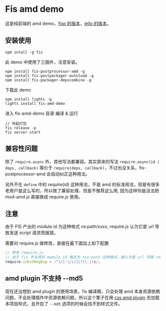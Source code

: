 Fis amd demo
================================

这是纯前端的 amd demo，[fisp 的版本](https://github.com/fex-team/fisp-amd-demo)，[jello 的版本](https://github.com/fex-team/jello-amd-demo)。

## 安装使用

```
npm intall -g fis
```

此 demo 中使用了三插件，注意安装。

```
npm install fis-postprocessor-amd -g
npm install fis-postpackager-autoload -g
npm install fis-packager-depscombine -g
```

下载此 demo

```
npm install lights -g
lights install fis-amd-demo
```


进入 fis-amd-demo 目录 编译 & 运行

```
// 开起打包
fis release -p
fis server start
```

## 兼容性问题

除了 `require.async` 外，其他写法都兼容。其实原来的写法 `require.async(id | deps, callback)` 等价于 `require(deps, callback)`，不过也没关系，fis-postprocessor-amd 会自动纠正这种用法。

另外不在 `define` 中的 require(id) 这种用法，不是 amd 的标准用法，但是有很多老用户是这么写的，所以做了兼容处理，但是不推荐这么用, 因为这样你是没法把 mod-amd.js 直接换成 require.js 使用。

## 注意

由于 FIS 产出的 module id 为这种格式 ns:path/xxxx, require.js 认为它是 url 导致发送 script 请求而报错。

需要对 require.js 做修改，直接在最下面加上如下配置

```javascript
// 修改 require.js
// 由于 fis 中生成的 module id 格式为 xxx:path 这种格式，被认为是 url 导致 require.js 会发请求
require.jsExtRegExp = /^\/|:\/\/|\?|\.js$/;
```

## amd plugin 不支持 --md5

现在还没想到 amd plugin 的使用场景，fis 编译期，只会处理 amd 本身资源依赖问题，不会处理插件中资源依赖问题，所以这个栗子在用 [css amd plugin](https://github.com/guybedford/require-css) 去加载本项目样式，且开启了 `--md5` 选项的时候会找不到样式文件。